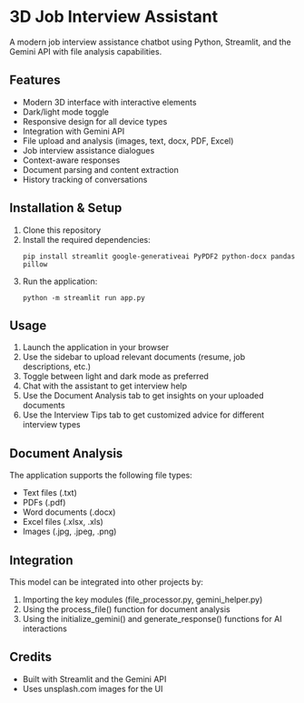 # 3D Job Interview Assistant

A modern job interview assistance chatbot using Python, Streamlit, and the Gemini API with file analysis capabilities.

## Features

- Modern 3D interface with interactive elements
- Dark/light mode toggle
- Responsive design for all device types
- Integration with Gemini API
- File upload and analysis (images, text, docx, PDF, Excel)
- Job interview assistance dialogues
- Context-aware responses
- Document parsing and content extraction
- History tracking of conversations

## Installation & Setup

1. Clone this repository
2. Install the required dependencies:
   ```
   pip install streamlit google-generativeai PyPDF2 python-docx pandas pillow
   ```
3. Run the application:
   ```
   python -m streamlit run app.py
   ```

## Usage

1. Launch the application in your browser
2. Use the sidebar to upload relevant documents (resume, job descriptions, etc.)
3. Toggle between light and dark mode as preferred
4. Chat with the assistant to get interview help
5. Use the Document Analysis tab to get insights on your uploaded documents
6. Use the Interview Tips tab to get customized advice for different interview types

## Document Analysis

The application supports the following file types:
- Text files (.txt)
- PDFs (.pdf)
- Word documents (.docx)
- Excel files (.xlsx, .xls)
- Images (.jpg, .jpeg, .png)

## Integration

This model can be integrated into other projects by:
1. Importing the key modules (file_processor.py, gemini_helper.py)
2. Using the process_file() function for document analysis
3. Using the initialize_gemini() and generate_response() functions for AI interactions

## Credits

- Built with Streamlit and the Gemini API
- Uses unsplash.com images for the UI
